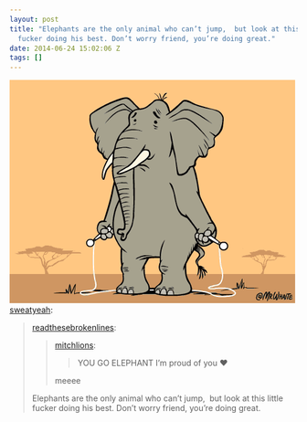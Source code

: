 ```yaml
---
layout: post
title: "Elephants are the only animal who can’t jump,  but look at this little
  fucker doing his best. Don’t worry friend, you’re doing great."
date: 2014-06-24 15:02:06 Z
tags: []
---
```

![](/media/2014/06/89761719567.gif)
[sweatyeah](http://sweatyeah.tumblr.com/post/87967698816/readthesebrokenlines-mitchlions-you-go):

> [readthesebrokenlines](http://readthesebrokenlines.tumblr.com/post/87956296581):
> 
> > [mitchlions](http://mitchlions.tumblr.com/post/83934674760/you-go-elephant-im-proud-of-you):
> > 
> > > YOU GO ELEPHANT I’m proud of you ❤️
> > 
> > meeee
> 
> Elephants are the only animal who can’t jump,  but look at this little fucker doing his best. Don’t worry friend, you’re doing great.
